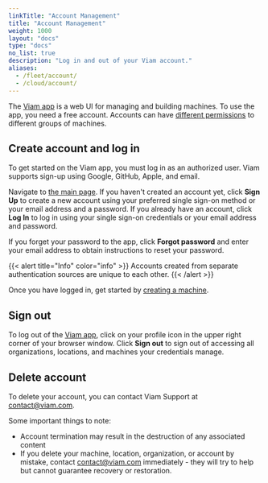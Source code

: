 ```yaml
---
linkTitle: "Account Management"
title: "Account Management"
weight: 1000
layout: "docs"
type: "docs"
no_list: true
description: "Log in and out of your Viam account."
aliases:
  - /fleet/account/
  - /cloud/account/
---
```


The [Viam app](https://app.viam.com/) is a web UI for managing and building machines.
To use the app, you need a free account.
Accounts can have [different permissions](/manage/manage/rbac/) to different groups of machines.

## Create account and log in

To get started on the Viam app, you must log in as an authorized user.
Viam supports sign-up using Google, GitHub, Apple, and email.

Navigate to [the main page](https://app.viam.com/).
If you haven't created an account yet, click **Sign Up** to create a new account using your preferred single sign-on method or your email address and a password.
If you already have an account, click **Log In** to log in using your single sign-on credentials or your email address and password.

If you forget your password to the app, click **Forgot password** and enter your email address to obtain instructions to reset your password.

{{< alert title="Info" color="info" >}}
Accounts created from separate authentication sources are unique to each other.
{{< /alert >}}

Once you have logged in, get started by [creating a machine](/operate/get-started/setup/).

## Sign out

To log out of the [Viam app](https://app.viam.com/), click on your profile icon in the upper right corner of your browser window.
Click **Sign out** to sign out of accessing all organizations, locations, and machines your credentials manage.

## Delete account

To delete your account, you can contact Viam Support at [contact@viam.com](mailto:contact@viam.com).

Some important things to note:

- Account termination may result in the destruction of any associated content
- If you delete your machine, location, organization, or account by mistake, contact [contact@viam.com](mailto:contact@viam.com) immediately - they will try to help but cannot guarantee recovery or restoration.
